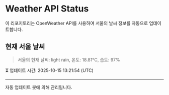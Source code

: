 
# Weather API Status

이 리포지토리는 OpenWeather API를 사용하여 서울의 날씨 정보를 자동으로 업데이트합니다.

## 현재 서울 날씨
> 서울의 현재 날씨: light rain, 온도: 18.81°C, 습도: 97%

⏳ 업데이트 시간: 2025-10-15 13:21:54 (UTC)

---
자동 업데이트 봇에 의해 관리됩니다.
